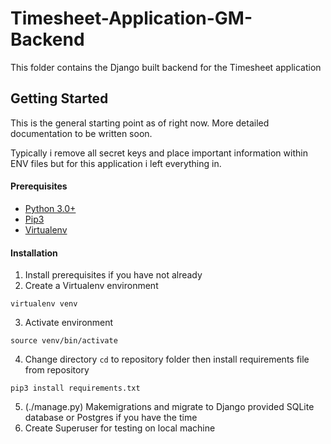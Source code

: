 # Timesheet-Application-GM-Backend

This folder contains the Django built backend for the Timesheet application

## Getting Started

This is the general starting point as of right now. More detailed documentation to be written soon.

Typically i remove all secret keys and place important information within ENV files but for this application i left everything in.

#### Prerequisites

- [Python 3.0+](https://www.python.org/)
- [Pip3](https://pypi.org/project/pip/)
- [Virtualenv](https://virtualenv.pypa.io/en/latest/)

#### Installation

1.  Install prerequisites if you have not already
2.  Create a Virtualenv environment
```
virtualenv venv
```
3.  Activate environment
```
source venv/bin/activate
```
4.  Change directory `cd` to repository folder then install requirements file from repository
```
pip3 install requirements.txt
```
5.  (./manage.py) Makemigrations and migrate to Django provided SQLite database or Postgres if you have the time
6.  Create Superuser for testing on local machine